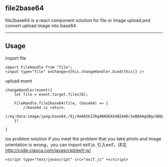 file2base64
-----

file2base64 is a react component solution for file or image upload,and convert upload image into base64.
***

Usage
-----

import file
```
import FileHandle from "file";
<input type="file" onChange={this.changeHandler.bind(this)} />
```


upload event
```
changeHandler(event){        
    let file = event.target.files[0];  
    
    FileHandle.file2base64(file, (base64) => {
		//base64 is return.
		//eg:data:image/jpeg;base64,/9j/4AAQSkZJRgABAQEASABIAAD/2wBDAAgGBgcGBQgHBwcJCQgKDBQNDAsLDBkSEw8UHRofHh0aHBwgJC4nICIsIxwcKDcpLDAxNDQ0Hyc5PTgyPC4z
	})

}
```

ios problem solution
if you meet the problem that you take photo and image orientation is wrong，you can import exif.js.
引入exif，详见  http://code.ciaoca.com/javascript/exif-js/

```
<script type="text/javascript" src="exif.js" ></script>
```

